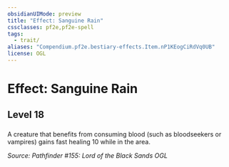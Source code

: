 ```yaml
---
obsidianUIMode: preview
title: "Effect: Sanguine Rain"
cssclasses: pf2e,pf2e-spell
tags:
  - trait/
aliases: "Compendium.pf2e.bestiary-effects.Item.nP1KEogCiRdVq0UB"
license: OGL
---
```

# Effect: Sanguine Rain
## Level 18
### 






A creature that benefits from consuming blood (such as bloodseekers or vampires) gains fast healing 10 while in the area.

*Source: Pathfinder #155: Lord of the Black Sands*
*OGL*